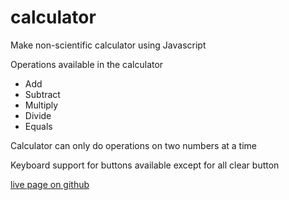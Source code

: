 # calculator
Make non-scientific calculator using Javascript

Operations available in the calculator
* Add
* Subtract
* Multiply
* Divide
* Equals

Calculator can only do operations on two numbers at a time

Keyboard support for buttons available except for all clear button

[live page on github](https://jsmusa.github.io/calculator/)
